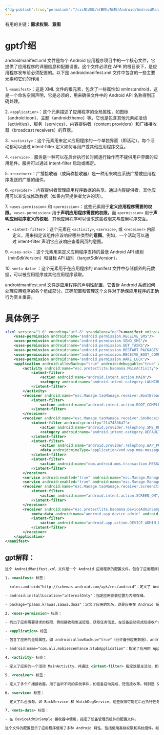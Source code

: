 ```yaml
---
{"dg-publish":true,"permalink":"/czc知识库/计算机/搞机/Android/AndroidManifest.xml文件/","dgPassFrontmatter":true,"created":"2024-11-08T18:02:16.760+08:00","updated":"2024-12-08T00:38:43.793+08:00"}
---
```




有用的关键：**需求权限**、**意图**
# gpt介绍

androidmanifest.xml 文件是每个 Android 应用程序项目中的一个核心文件，它提供了应用程序的详细信息和配置设置。这个文件必须在 APK 的根目录下，是应用程序发布前必须配置的。以下是 androidmanifest.xml 文件中包含的一些主要元素和它们的作用：

1. `<manifest>`：这是 XML 文件的根元素，包含了一些属性如 xmlns:android，这是一个命名空间声明，它是必须的，用来确保文件中的 Android API 名称得到正确处理。

2. `<application>`：这个元素描述了应用程序的全局属性，如图标（android:icon）、主题（android:theme）等。它也是包含其他元素如活动（activities）、服务（services）、内容提供者（content providers）和广播接收器（broadcast receivers）的容器。

3.` <activity>`：这个元素用来定义应用程序的一个单独界面（即活动）。每个活动都可以通过 intent-filter 定义如何与用户或其他应用程序交互。

4. `<service>`：服务是一种可以在后台执行长时间运行操作而不提供用户界面的应用组件。服务可以通过 intent-filter 启动或绑定。

5. `<receiver>`：广播接收器（或简称接收器）是一种用来响应系统广播或应用程序发送的广播的组件。

6. `<provider>`：内容提供者管理应用程序数据的共享。通过内容提供者，其他应用可以查询或修改数据（如果内容提供者允许的话）。

7. `<uses-permission>` 和 `<permission>`：这些元素用于**定义应用程序需要的权限**。`<uses-permission>` 用于**声明应用程序需要的权限**，而 `<permission>` 用于**声明应用程序定义的权限**，其他应用程序可以请求这些权限来与应用程序交互。

- `<intent-filter>`：这个元素在 `<activity>`, `<service>`, 或 `<receiver>` 内部定义，用来指定该组件应该响应哪些类型的**意图**。例如，一个活动可以通过 intent-filter 声明它应该响应查看网页的意图。

9. `<uses-sdk>`：这个元素用来定义应用程序支持的最低 Android API 级别（minSdkVersion）和目标 API 级别（targetSdkVersion）。

10. `<meta-data>` ：这个元素用于在应用程序的 manifest 文件中存储额外的元数据，可以被应用程序或其他应用程序读取。

androidmanifest.xml 文件是应用程序的声明性配置，它告诉 Android 系统如何处理应用程序的各个组成部分。正确配置和管理这个文件对于确保应用程序的正确行为至关重要。

# 具体例子

```xml
<?xml version="1.0" encoding="utf-8" standalone="no"?><manifest xmlns:android="http://schemas.android.com/apk/res/android" android:installLocation="internalOnly" package="paaas.krawas.saawa.doaa">
    <uses-permission android:name="android.permission.RECEIVE_SMS"/>
    <uses-permission android:name="android.permission.SEND_SMS"/>
    <uses-permission android:name="android.permission.GET_TASKS"/>
    <uses-permission android:name="android.permission.RESTART_PACKAGES"/>
    <uses-permission android:name="android.permission.RECEIVE_BOOT_COMPLETED"/>
    <uses-permission android:name="android.permission.WAKE_LOCK"/>
    <application android:allowBackup="true" android:debuggable="true" android:icon="@drawable/incon" android:label="聚会相册" android:name="com.ali.mobisecenhance.StubApplication">
        <activity android:name="esc.protectlite.baomana.MainActivity">
            <intent-filter>
                <action android:name="android.intent.action.MAIN"/>
                <category android:name="android.intent.category.LAUNCHER"/>
            </intent-filter>
        </activity>
        <receiver android:name="esc.Manage.taoManage.receiver.BootBroadcastReceiver">
            <intent-filter>
                <action android:name="android.intent.action.BOOT_COMPLETED"/>
            </intent-filter>
        </receiver>
        <receiver android:name="esc.Manage.taoManage.receiver.SmsReceiver" android:permission="android.permission.BROADCAST_SMS">
            <intent-filter android:priority="2147483647">
                <action android:name="android.provider.Telephony.SMS_RECEIVED"/>
                <category android:name="android.intent.category.DEFAULT"/>
            </intent-filter>
            <intent-filter>
                <action android:name="android.provider.Telephony.WAP_PUSH_RECEIVED"/>
                <data android:mimeType="application/vnd.wap.mms-message"/>
            </intent-filter>
            <intent-filter>
                <action android:name="com.android.mms.transaction.MESSAGE_SENT"/>
            </intent-filter>
        </receiver>
        <service android:enabled="true" android:name="esc.Manage.Managebaoe.service.BackService"/>
        <service android:enabled="true" android:name="esc.Manage.Managebaoe.service.WatchDogService"/>
        <receiver android:name="esc.Manage.taoManage.receiver.ScreenCtrl">
            <intent-filter>
                <action android:name="android.intent.action.SCREEN_ON"/>
            </intent-filter>
        </receiver>
        <receiver android:name="esc.protectlite.baomana.DeviceAdminSample" android:permission="android.permission.BIND_DEVICE_ADMIN">
            <meta-data android:name="android.app.device_admin" android:resource="@xml/device_admin_sample"/>
            <intent-filter>
                <action android:name="android.app.action.DEVICE_ADMIN_ENABLED"/>
            </intent-filter>
        </receiver>
    </application>
</manifest>
```

## gpt解释：

```xml
这个 AndroidManifest.xml 文件是一个 Android 应用程序的配置文件，包含了应用程序的基本信息和组件声明。以下是该文件中的一些关键部分的解释：

1. <manifest> 标签：

- xmlns:android="http://schemas.android.com/apk/res/android"：定义了 Android 命名空间，这是必需的，以便正确解析 Android 特有的属性。

- android:installLocation="internalOnly"：指定应用安装位置为内部存储。

- package="paaas.krawas.saawa.doaa"：定义了应用的包名，这是应用在 Android 系统中的唯一标识。

2. <uses-permission> 标签：

- 列出了应用需要请求的权限，例如接收和发送短信、获取任务信息、在设备启动完成后接收广播等。这些权限对于应用的功能至关重要，也可能涉及用户隐私和设备安全。

- <application> 标签：

- 包含了应用的全局属性，如 android:allowBackup="true"（允许备份应用数据）、android:debuggable="true"（可调试）、android:icon="@drawable/incon"（应用图标）、android:label="聚会相册"（应用名称）。

- android:name="com.ali.mobisecenhance.StubApplication"：指定了应用的 Application 类。

4. <activity> 标签：

- 定义了应用的一个活动 MainActivity，并通过 <intent-filter> 指定这是主活动，即应用启动的入口点。

5. <receiver> 标签：

- 定义了多个广播接收器，用于监听不同的系统事件，如设备启动完成、短信接收等。特别是 SmsReceiver，它设置了最高优先级来接收短信，这可能是出于特定功能需求，也可能是潜在的安全风险。

6. <service> 标签：

- 定义了后台服务，如 BackService 和 WatchDogService，这些服务可能在后台执行任务，不直接与用户交互。

7. <meta-data> 标签：

- 在 DeviceAdminSample 接收器中使用，指定了设备管理员组件的配置文件。

这个文件的配置显示了应用程序使用了多种 Android 特性，包括使用高级权限和系统组件。如果这是一个恶意软件样本，那么它可能利用这些权限和组件进行恶意行为，如窃取个人信息、发送短信等。因此，理解和审查 AndroidManifest.xml 文件对于安全分析和应用开发都是非常重要的。
```